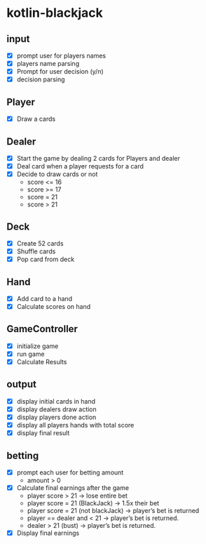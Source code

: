 # kotlin-blackjack

## input

- [x] prompt user for players names
- [x] players name parsing
- [x] Prompt for user decision (y/n)
- [x] decision parsing

## Player

- [x] Draw a cards

## Dealer

- [x] Start the game by dealing 2 cards for Players and dealer
- [x] Deal card when a player requests for a card
- [x] Decide to draw cards or not
    - score <= 16
    - score >= 17
    - score = 21
    - score > 21

## Deck

- [x] Create 52 cards
- [x] Shuffle cards
- [x] Pop card from deck

## Hand

- [x] Add card to a hand
- [x] Calculate scores on hand

## GameController

- [x] initialize game
- [x] run game
- [x] Calculate Results

## output

- [x] display initial cards in hand
- [x] display dealers draw action
- [x] display players done action
- [x] display all players hands with total score
- [x] display final result

## betting

- [x] prompt each user for betting amount
    - amount > 0
- [x] Calculate final earnings after the game
    - player score > 21 -> lose entire bet
    - player score = 21 (BlackJack) -> 1.5x their bet
    - player score = 21 (not blackJack) -> player’s bet is returned
    - player == dealer and < 21 -> player’s bet is returned.
    - dealer > 21 (bust) -> player’s bet is returned.
- [x] Display final earnings
